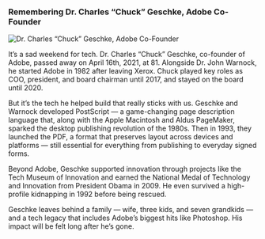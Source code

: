 ### Remembering Dr. Charles “Chuck” Geschke, Adobe Co-Founder

![Dr. Charles “Chuck” Geschke, Adobe Co-Founder](https://upload.wikimedia.org/wikipedia/commons/thumb/b/b8/Charles_Geschke_photo.png/250px-Charles_Geschke_photo.png)

It’s a sad weekend for tech. Dr. Charles “Chuck” Geschke, co-founder of Adobe, passed away on April 16th, 2021, at 81. Alongside Dr. John Warnock, he started Adobe in 1982 after leaving Xerox. Chuck played key roles as COO, president, and board chairman until 2017, and stayed on the board until 2020.

But it’s the tech he helped build that really sticks with us. Geschke and Warnock developed PostScript — a game-changing page description language that, along with the Apple Macintosh and Aldus PageMaker, sparked the desktop publishing revolution of the 1980s. Then in 1993, they launched the PDF, a format that preserves layout across devices and platforms — still essential for everything from publishing to everyday signed forms.

Beyond Adobe, Geschke supported innovation through projects like the Tech Museum of Innovation and earned the National Medal of Technology and Innovation from President Obama in 2009. He even survived a high-profile kidnapping in 1992 before being rescued.

Geschke leaves behind a family — wife, three kids, and seven grandkids — and a tech legacy that includes Adobe’s biggest hits like Photoshop. His impact will be felt long after he’s gone.
